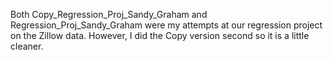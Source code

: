 Both Copy_Regression_Proj_Sandy_Graham and Regression_Proj_Sandy_Graham were my attempts at our regression project on the Zillow data. However, I did the Copy version second so it is a little cleaner. 